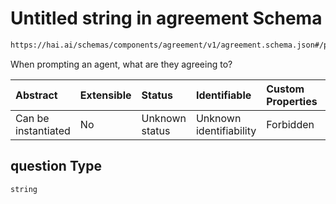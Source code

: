 # Untitled string in agreement Schema

```txt
https://hai.ai/schemas/components/agreement/v1/agreement.schema.json#/properties/question
```

When prompting an agent, what are they agreeing to?

| Abstract            | Extensible | Status         | Identifiable            | Custom Properties | Additional Properties | Access Restrictions | Defined In                                                                                                    |
| :------------------ | :--------- | :------------- | :---------------------- | :---------------- | :-------------------- | :------------------ | :------------------------------------------------------------------------------------------------------------ |
| Can be instantiated | No         | Unknown status | Unknown identifiability | Forbidden         | Allowed               | none                | [agreement.schema.json\*](../../schemas/components/agreement/v1/agreement.schema.json "open original schema") |

## question Type

`string`
